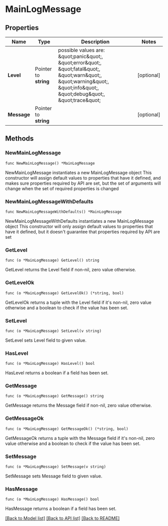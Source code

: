 # MainLogMessage

## Properties

Name | Type | Description | Notes
------------ | ------------- | ------------- | -------------
**Level** | Pointer to **string** | possible values are: \&quot;panic\&quot;, \&quot;error\&quot;, \&quot;fatal\&quot;, \&quot;warn\&quot;, \&quot;warning\&quot;, \&quot;info\&quot;, \&quot;debug\&quot;, \&quot;trace\&quot; | [optional] 
**Message** | Pointer to **string** |  | [optional] 

## Methods

### NewMainLogMessage

`func NewMainLogMessage() *MainLogMessage`

NewMainLogMessage instantiates a new MainLogMessage object
This constructor will assign default values to properties that have it defined,
and makes sure properties required by API are set, but the set of arguments
will change when the set of required properties is changed

### NewMainLogMessageWithDefaults

`func NewMainLogMessageWithDefaults() *MainLogMessage`

NewMainLogMessageWithDefaults instantiates a new MainLogMessage object
This constructor will only assign default values to properties that have it defined,
but it doesn't guarantee that properties required by API are set

### GetLevel

`func (o *MainLogMessage) GetLevel() string`

GetLevel returns the Level field if non-nil, zero value otherwise.

### GetLevelOk

`func (o *MainLogMessage) GetLevelOk() (*string, bool)`

GetLevelOk returns a tuple with the Level field if it's non-nil, zero value otherwise
and a boolean to check if the value has been set.

### SetLevel

`func (o *MainLogMessage) SetLevel(v string)`

SetLevel sets Level field to given value.

### HasLevel

`func (o *MainLogMessage) HasLevel() bool`

HasLevel returns a boolean if a field has been set.

### GetMessage

`func (o *MainLogMessage) GetMessage() string`

GetMessage returns the Message field if non-nil, zero value otherwise.

### GetMessageOk

`func (o *MainLogMessage) GetMessageOk() (*string, bool)`

GetMessageOk returns a tuple with the Message field if it's non-nil, zero value otherwise
and a boolean to check if the value has been set.

### SetMessage

`func (o *MainLogMessage) SetMessage(v string)`

SetMessage sets Message field to given value.

### HasMessage

`func (o *MainLogMessage) HasMessage() bool`

HasMessage returns a boolean if a field has been set.


[[Back to Model list]](../README.md#documentation-for-models) [[Back to API list]](../README.md#documentation-for-api-endpoints) [[Back to README]](../README.md)


